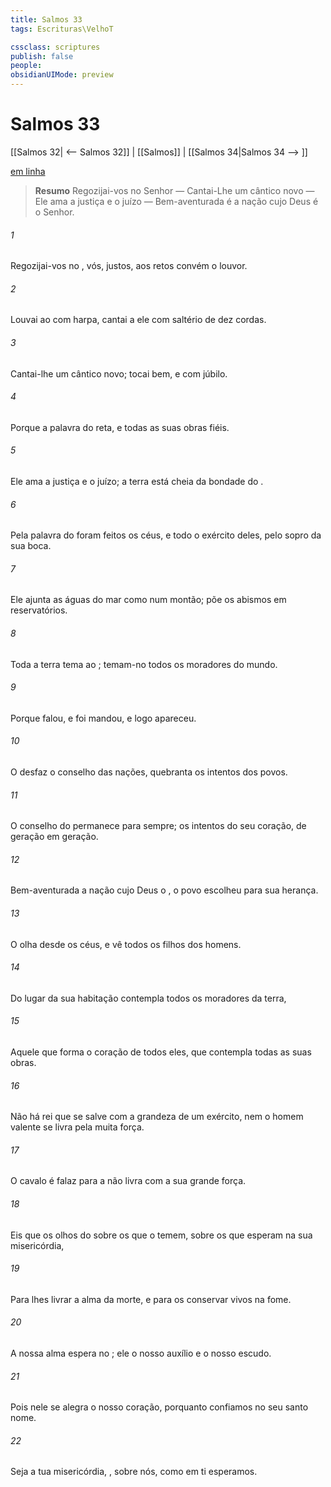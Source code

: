 ```yaml
---
title: Salmos 33
tags: Escrituras\VelhoT

cssclass: scriptures
publish: false
people:
obsidianUIMode: preview
---
```


# Salmos 33
[[Salmos 32| <-- Salmos 32]] | [[Salmos]] | [[Salmos 34|Salmos 34 --> ]]

[em linha](https://churchofjesuschrist.org/study/scriptures/ot/ps/33?lang=por)

> __Resumo__
Regozijai-vos no Senhor — Cantai-Lhe um cântico novo — Ele ama a justiça e o juízo — Bem-aventurada é a nação cujo Deus é o Senhor.

###### 1 
Regozijai-vos no , vós, justos,  aos retos convém o louvor.

###### 2 
Louvai ao  com harpa, cantai a ele com saltério de dez cordas.

###### 3 
Cantai-lhe um cântico novo; tocai bem, e com júbilo.

###### 4 
Porque a palavra do   reta, e todas as suas obras  fiéis.

###### 5 
Ele ama a justiça e o juízo; a terra está cheia da bondade do .

###### 6 
Pela palavra do  foram feitos os céus, e todo o exército deles, pelo sopro da sua boca.

###### 7 
Ele ajunta as águas do mar como num montão; põe os abismos em reservatórios.

###### 8 
Toda a terra tema ao ; temam-no todos os moradores do mundo.

###### 9 
Porque falou, e foi  mandou, e logo apareceu.

###### 10 
O  desfaz o conselho das nações, quebranta os intentos dos povos.

###### 11 
O conselho do  permanece para sempre; os intentos do seu coração, de geração em geração.

###### 12 
Bem-aventurada  a nação cujo Deus  o ,  o povo  escolheu para sua herança.

###### 13 
O  olha desde os céus, e vê todos os filhos dos homens.

###### 14 
Do lugar da sua habitação contempla todos os moradores da terra,

###### 15 
Aquele que forma o coração de todos eles, que contempla todas as suas obras.

###### 16 
Não há rei que se salve com a grandeza de um exército, nem o homem valente se livra pela muita força.

###### 17 
O cavalo é falaz para a  não livra  com a sua grande força.

###### 18 
Eis que os olhos do   sobre os que o temem, sobre os que esperam na sua misericórdia,

###### 19 
Para lhes livrar a alma da morte, e para os conservar vivos na fome.

###### 20 
A nossa alma espera no ; ele  o nosso auxílio e o nosso escudo.

###### 21 
Pois nele se alegra o nosso coração, porquanto confiamos no seu santo nome.

###### 22 
Seja a tua misericórdia, , sobre nós, como em ti esperamos.

